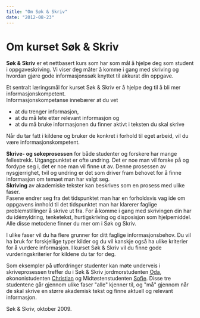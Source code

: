 ```yaml
---
title: "Om Søk & Skriv"
date: "2012-08-23"
---
```


# Om kurset Søk & Skriv

**Søk &** **Skriv** er et nettbasert kurs som har som mål å hjelpe deg som student i oppgaveskriving. Vi viser deg måter å komme i gang med skriving og hvordan gjøre gode informasjonssøk knyttet til akkurat din oppgave.

Et sentralt læringsmål for kurset Søk & Skriv er å hjelpe deg til å bli mer informasjonskompetent.  
Informasjonskompetanse innebærer at du vet

- at du trenger informasjon,
- at du må lete etter relevant informasjon og
- at du må bruke informasjonen du finner aktivt i teksten du skal skrive

Når du tar fatt i kildene og bruker de konkret i forhold til eget arbeid, vil du være informasjonskompetent.

**Skrive- og søkeprosessen** for både studenter og forskere har mange fellestrekk. Utgangpunktet er ofte undring. Det er noe man vil forske på og fordype seg i, det er noe man vil finne ut av. Denne prosessen av nysgjerrighet, tvil og undring er det som driver fram behovet for å finne informasjon om temaet man har valgt seg.  
**Skriving** av akademiske tekster kan beskrives som en prosess med ulike faser.  
Fasene endrer seg fra det tidspunktet man har en forholdsvis vag ide om oppgavens innhold til det tidspunktet man har klarerer faglige problemstillinger å skrive ut fra. For å komme i gang med skrivingen din har du idémyldring, tenketekst, hurtigskriving og disposisjon som hjelpemiddel. Alle disse metodene finner du mer om i Søk og Skriv.

I ulike faser vil du ha flere grunner for ditt faglige informasjonsbehov. Du vil ha bruk for forskjellige typer kilder og du vil kanskje også ha ulike kriterier for å vurdere informasjon. I kurset Søk & Skriv vil du finne gode vurderingskriterier for kildene du tar for deg.

Som eksempler på utfordringer studenter kan møte underveis i skriveprosessen treffer du i Søk & Skriv jordmorstudenten [Oda](index.php?action=blog&id=1 "Oda"), økononistudenten [Christian](index.php?action=blog&id=2&postid=136 "Chrisitan") og Midtøstenstudenten [Sofie](index.php?action=blog&id=4 "Sofie"). Disse tre studentene går gjennom ulike faser "alle" kjenner til, og "må" gjennom når de skal skrive en større akademisk tekst og finne aktuell og relevant informasjon.

Søk & Skriv, oktober 2009.
